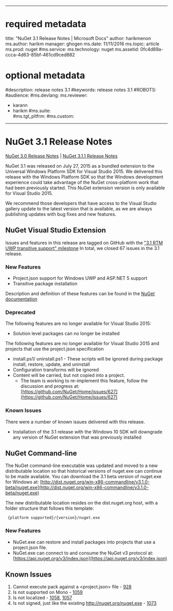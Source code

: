 
--- 
# required metadata 
 
title: "NuGet 3.1 Release Notes | Microsoft Docs" 
author: harikmenon
ms.author: harikm 
manager: ghogen 
ms.date: 11/11/2016 
ms.topic: article 
ms.prod: nuget 
#ms.service: 
ms.technology: nuget 
ms.assetid: 0fc4d89a-ccca-4d63-85bf-461cd9ced882 
 
# optional metadata 
 
#description: release notes 3.1
#keywords: release notes 3.1
#ROBOTS: 
#audience: 
#ms.devlang: 
ms.reviewer:  
- karann 
- harikm 
#ms.suite:  
#ms.tgt_pltfrm: 
#ms.custom: 
 
---
# NuGet 3.1 Release Notes

[NuGet 3.0 Release Notes](../nuget/release-notes/nuget-3.0.0.md) | [NuGet 3.1.1 Release Notes](../nuget/release-notes/nuget-3.1.1.md)

NuGet 3.1 was released on July 27, 2015 as a bundled extension to the Universal Windows Platform SDK for Visual Studio 2015. We delivered this release with the Windows Platform SDK so that the Windows development experience could take advantage of the NuGet cross-platform work that had been previously started. This NuGet extension version is only available for Visual Studio 2015.  

We recommend those developers that have access to the Visual Studio gallery update to the latest version that is available, as we are always publishing updates with bug fixes and new features.  

## NuGet Visual Studio Extension

Issues and features in this release are tagged on GitHub with the ["3.1 RTM UWP transitive support" milestone](https://github.com/NuGet/Home/issues?utf8=%E2%9C%93&q=is%3Aclosed+milestone%3A%223.1+RTM+UWP+transitive+support%22+)  In total, we closed 67 issues in the 3.1 release.

### New Features

* Project.json support for Windows UWP and ASP.NET 5 support
* Transitive package installation

Description and definition of these features can be found in the [NuGet documentation](http://docs.nuget.org/Consume/ProjectJson-Intro)

### Deprecated

The following features are no longer available for Visual Studio 2015:

* Solution level packages can no longer be installed

The following features are no longer available for Visual Studio 2015 and projects that use the project.json specification

* install.ps1/ uninstall.ps1 - These scripts will be ignored during package install, restore, update, and uninstall
* Configuration transforms will be ignored
* Content will be carried, but not copied into a project.
	* The team is working to re-implement this feature, follow the discussion and progress at: [https://github.com/NuGet/Home/issues/627](https://github.com/NuGet/Home/issues/627)


### Known Issues

There were a number of known issues delivered with this release.

* Installation of the 3.1 release with the Windows 10 SDK will downgrade any version of NuGet extension that was previously installed

## NuGet Command-line 

The NuGet command-line executable was updated and moved to a new distributable location so that historical versions of nuget.exe can continue to be made available.  You can download the 3.1 beta version of nuget.exe for Windows at: [http://dist.nuget.org/win-x86-commandline/v3.1.0-beta/nuget.exe](http://dist.nuget.org/win-x86-commandline/v3.1.0-beta/nuget.exe)

The new distributable location resides on the dist.nuget.org host, with a folder structure that follows this template:

     {platform supported}/{version}/nuget.exe
    
### New Features

* NuGet.exe can restore and install packages into projects that use a project.json file.
* NuGet.exe can connect to and consume the NuGet v3 protocol at: [https://api.nuget.org/v3/index.json](https://api.nuget.org/v3/index.json) 

## Known Issues ##

1.	Cannot execute pack against a <project.json> file - [928](https://github.com/NuGet/Home/issues/928)
2.	Is not supported on Mono - [1059](https://github.com/NuGet/Home/issues/1059)
3.	Is not localized - [1058](https://github.com/NuGet/Home/issues/1058),   [1057](https://github.com/NuGet/Home/issues/1057)
4.	Is not signed, just like the existing http://nuget.org/nuget.exe - [1073](https://github.com/NuGet/Home/issues/1073)
